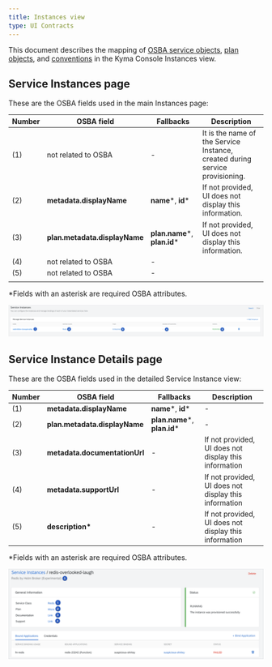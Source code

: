 ```yaml
---
title: Instances view
type: UI Contracts
---
```


This document describes the mapping of [OSBA service objects](https://github.com/openservicebrokerapi/servicebroker/blob/v2.13/spec.md#service-objects), [plan objects](https://github.com/openservicebrokerapi/servicebroker/blob/v2.13/spec.md#plan-object), and [conventions](https://github.com/openservicebrokerapi/servicebroker/blob/v2.13/profile.md#service-metadata) in the Kyma Console Instances view.

## Service Instances page

These are the OSBA fields used in the main Instances page:

| Number | OSBA field                | Fallbacks            | Description                                                                  |
| ------ | ------------------------- | -------------------- | ---------------------------------------------------------------------------- |
| (1)    | not related to OSBA       | -                    | It is the name of the Service Instance, created during service provisioning. |
| (2)    | **metadata.displayName**      | **name***, **id***           | If not provided, UI does not display this information.                       |
| (3)    | **plan.metadata.displayName** | **plan.name***, **plan.id***| If not provided, UI does not display this information.                       |
| (4)    | not related to OSBA       | -                    |                                                                              |
| (5)    | not related to OSBA       | -                    |                                                                              |
|        |

\*Fields with an asterisk are required OSBA attributes.

![alt text](./assets/instances.png 'Service Instances')

## Service Instance Details page

These are the OSBA fields used in the detailed Service Instance view:

| Number | OSBA field                | Fallbacks            | Description                                           |
| ------ | ------------------------- | -------------------- | ----------------------------------------------------- |
| (1)    | **metadata.displayName**      | **name***, **id***           | -                                                     |
| (2)    | **plan.metadata.displayName** | **plan.name***, **plan.id*** | -                                                     |
| (3)    | **metadata.documentationUrl** | -                    | If not provided, UI does not display this information |
| (4)    | **metadata.supportUrl**       | -                    | If not provided, UI does not display this information |
| (5)    | **description\***             | -                    | If not provided, UI does not display this information |

\*Fields with an asterisk are required OSBA attributes.

![alt text](./assets/instances-details.png 'Service Instance Details')
